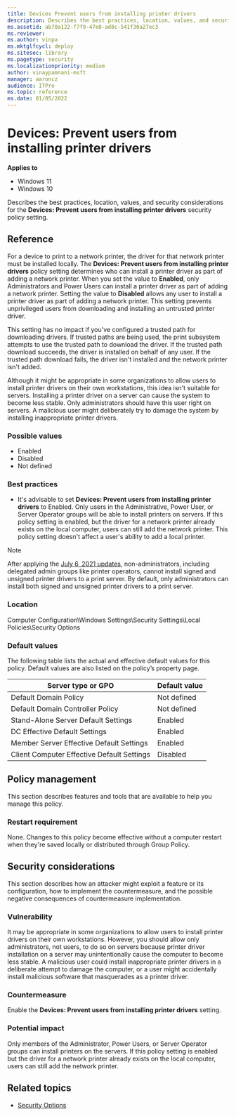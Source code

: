 ```yaml
---
title: Devices Prevent users from installing printer drivers
description: Describes the best practices, location, values, and security considerations for the Devices Prevent users from installing printer drivers security policy setting.
ms.assetid: ab70a122-f7f9-47e0-ad8c-541f30a27ec3
ms.reviewer:
ms.author: vinpa
ms.mktglfcycl: deploy
ms.sitesec: library
ms.pagetype: security
ms.localizationpriority: medium
author: vinaypamnani-msft
manager: aaroncz
audience: ITPro
ms.topic: reference
ms.date: 01/05/2022
---
```


# Devices: Prevent users from installing printer drivers

**Applies to**
-   Windows 11
-   Windows 10

Describes the best practices, location, values, and security considerations for the **Devices: Prevent users from installing printer drivers** security policy setting.

## Reference

For a device to print to a network printer, the driver for that network printer must be installed locally. The **Devices: Prevent users from installing printer drivers** policy setting determines who can install a printer driver as part of adding a network printer. When you set the value to **Enabled**, only Administrators and Power Users can install a printer driver as part of adding a network printer. Setting the value to **Disabled** allows any user to install a printer driver as part of adding a network printer. This setting prevents unprivileged users from downloading and installing an untrusted printer driver.

This setting has no impact if you've configured a trusted path for downloading drivers. If trusted paths are being used, the print subsystem attempts to use the trusted path to download the driver. If the trusted path download succeeds, the driver is installed on behalf of any user. If the trusted path download fails, the driver isn't installed and the network printer isn't added.

Although it might be appropriate in some organizations to allow users to install printer drivers on their own workstations, this idea isn't suitable for servers. Installing a printer driver on a server can cause the system to become less stable. Only administrators should have this user right on servers. A malicious user might deliberately try to damage the system by installing inappropriate printer drivers.

### Possible values

-   Enabled
-   Disabled
-   Not defined

### Best practices

-   It's advisable to set **Devices: Prevent users from installing printer drivers** to Enabled. Only users in the Administrative, Power User, or Server Operator groups will be able to install printers on servers. If this policy setting is enabled, but the driver for a network printer already exists on the local computer, users can still add the network printer. This policy setting doesn't affect a user's ability to add a local printer.

> [!NOTE]
> After applying the [July 6, 2021 updates](https://support.microsoft.com/topic/kb5005010-restricting-installation-of-new-printer-drivers-after-applying-the-july-6-2021-updates-31b91c02-05bc-4ada-a7ea-183b129578a7), non-administrators, including delegated admin groups like printer operators, cannot install signed and unsigned printer drivers to a print server. By default, only administrators can install both signed and unsigned printer drivers to a print server.

### Location

Computer Configuration\\Windows Settings\\Security Settings\\Local Policies\\Security Options

### Default values

The following table lists the actual and effective default values for this policy. Default values are also listed on the policy’s property page.

Server type or GPO | Default value |
| - | - |
| Default Domain Policy | Not defined|
| Default Domain Controller Policy | Not defined|
| Stand-Alone Server Default Settings | Enabled|
| DC Effective Default Settings | Enabled|
| Member Server Effective Default Settings | Enabled|
| Client Computer Effective Default Settings | Disabled|

## Policy management

This section describes features and tools that are available to help you manage this policy.

### Restart requirement

None. Changes to this policy become effective without a computer restart when they're saved locally or distributed through Group Policy.

## Security considerations

This section describes how an attacker might exploit a feature or its configuration, how to implement the countermeasure, and the possible negative consequences of countermeasure implementation.

### Vulnerability

It may be appropriate in some organizations to allow users to install printer drivers on their own workstations. However, you should allow only administrators, not users, to do so on servers because printer driver installation on a server may unintentionally cause the computer to become less
stable. A malicious user could install inappropriate printer drivers in a deliberate attempt to damage the computer, or a user might accidentally install malicious software that masquerades as a printer driver.

### Countermeasure

Enable the **Devices: Prevent users from installing printer drivers** setting.

### Potential impact

Only members of the Administrator, Power Users, or Server Operator groups can install printers on the servers. If this policy setting is enabled but the driver for a network printer already exists on the local computer, users can still add the network printer.

## Related topics

- [Security Options](security-options.md)
